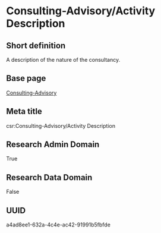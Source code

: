 # Consulting-Advisory/Activity Description
## Short definition
A description of the nature of the consultancy.
## Base page
[Consulting-Advisory](https://github.com/EuroCRIS/CASRAI-Dictionairies/blob/main/Objects/Consulting-Advisory.md)
## Meta title
csr:Consulting-Advisory/Activity Description
## Research Admin Domain
True
## Research Data Domain
False
## UUID
a4ad8ee1-632a-4c4e-ac42-91991b5fbfde
